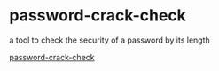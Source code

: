 # password-crack-check
a tool to check the security of a password by its length

[password-crack-check](https://behrens-de.github.io/password-crack-check/)
